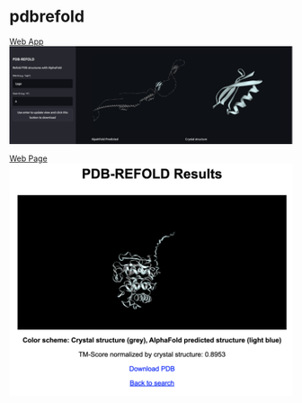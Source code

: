 # pdbrefold
[Web App](https://jinyuansun-pdbrefold-pdbrefold-q8a8us.streamlit.app/)
![img](./assets/img.png)

[Web Page](http://103.79.77.89:5078/)
![img](./assets/flask.png)

